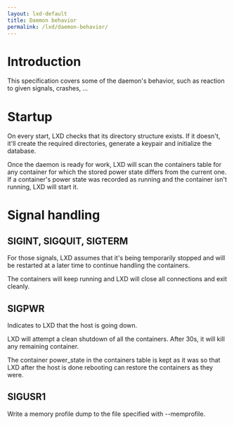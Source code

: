 ```yaml
---
layout: lxd-default
title: Daemon behavior
permalink: /lxd/daemon-behavior/
---
```

# Introduction

This specification covers some of the daemon's behavior, such as
reaction to given signals, crashes, ...

# Startup
On every start, LXD checks that its directory structure exists. If it
doesn't, it'll create the required directories, generate a keypair and
initialize the database.

Once the daemon is ready for work, LXD will scan the containers table
for any container for which the stored power state differs from the
current one. If a container's power state was recorded as running and the
container isn't running, LXD will start it.

# Signal handling
## SIGINT, SIGQUIT, SIGTERM
For those signals, LXD assumes that it's being temporarily stopped and
will be restarted at a later time to continue handling the containers.

The containers will keep running and LXD will close all connections and
exit cleanly.

## SIGPWR
Indicates to LXD that the host is going down.

LXD will attempt a clean shutdown of all the containers. After 30s, it
will kill any remaining container.

The container power\_state in the containers table is kept as it was so
that LXD after the host is done rebooting can restore the containers as
they were.

## SIGUSR1
Write a memory profile dump to the file specified with \-\-memprofile.